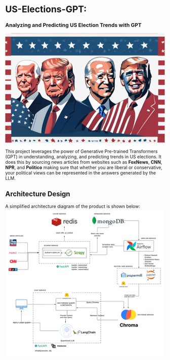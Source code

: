 # US-Elections-GPT: 
### Analyzing and Predicting US Election Trends with GPT

![Header Image](docs/img/background_image.png) 

This project leverages the power of Generative Pre-trained Transformers (GPT) 
in understanding, analyzing, and predicting trends in US elections. It does this by sourcing news articles from 
websites such as **FoxNews**, **CNN**, **NPR**, and **Politico** making sure that whether you are liberal or conservative, 
your political views can be represented in the answers generated by the LLM.

## Architecture Design
A simplified architecture diagram of the product is shown below:
![Simplified Architecture Diagram](docs/img/architecture-diagram.png)
